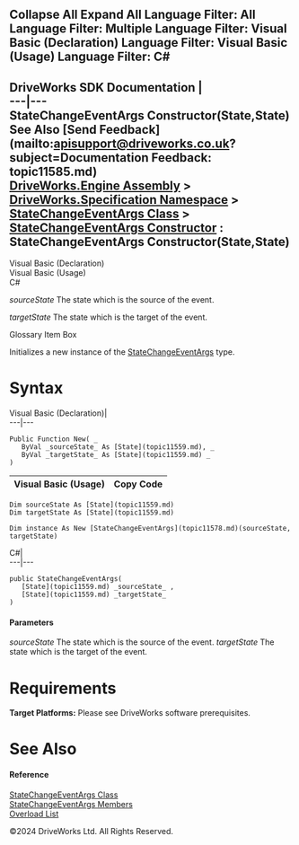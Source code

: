        

 Collapse All Expand All  Language Filter: All  Language Filter: Multiple  Language Filter: Visual Basic (Declaration) Language Filter: Visual Basic (Usage) Language Filter: C#  
---  
DriveWorks SDK Documentation  |   
---|---  
StateChangeEventArgs Constructor(State,State)   
See Also [Send Feedback](mailto:apisupport@driveworks.co.uk?subject=Documentation Feedback: topic11585.md)  
[DriveWorks.Engine Assembly](topic2156.md) > [DriveWorks.Specification Namespace](topic10764.md) > [StateChangeEventArgs Class](topic11578.md) > [StateChangeEventArgs Constructor](topic11584.md) : StateChangeEventArgs Constructor(State,State)  
---  
  
Visual Basic (Declaration)    
Visual Basic (Usage)    
C# 

_sourceState_
    The state which is the source of the event.

_targetState_
    The state which is the target of the event.

Glossary Item Box

Initializes a new instance of the [StateChangeEventArgs](topic11578.md) type. 

# Syntax

Visual Basic (Declaration)|   
---|---  
      
    
    Public Function New( _
       ByVal _sourceState_ As [State](topic11559.md), _
       ByVal _targetState_ As [State](topic11559.md) _
    )  
  
Visual Basic (Usage)| Copy Code  
---|---  
      
    
    Dim sourceState As [State](topic11559.md)
    Dim targetState As [State](topic11559.md)
     
    Dim instance As New [StateChangeEventArgs](topic11578.md)(sourceState, targetState)  
  
C#|   
---|---  
      
    
    public StateChangeEventArgs( 
       [State](topic11559.md) _sourceState_ ,
       [State](topic11559.md) _targetState_
    )  
  
#### Parameters

 _sourceState_
    The state which is the source of the event.
_targetState_
    The state which is the target of the event.

# Requirements

**Target Platforms:** Please see DriveWorks software prerequisites.

# See Also

#### Reference

[StateChangeEventArgs Class](topic11578.md)   
[StateChangeEventArgs Members](topic11579.md)   
[Overload List](topic11584.md)

©2024 DriveWorks Ltd. All Rights Reserved.
